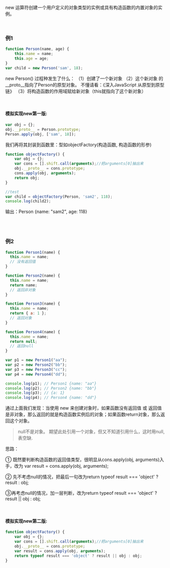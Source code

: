 new 运算符创建一个用户定义的对象类型的实例或具有构造函数的内置对象的实例。

<br>

### 例1
```javascript
function Person(name, age) {
    this.name = name;
    this.age = age;
}
var child = new Person('sam', 18);
```
new Person()  过程种发生了什么：
（1）创建了一个新对象 
（2）这个新对象 的__proto__指向了Person的原型对象。
不懂请看：《深入JavaScript 从原型到原型链》
（3）将构造函数的作用域赋给新对象（this就指向了这个新对象）

<br>

#### 模拟实现new第一版:

```javascript
var obj = {};	
obj.__proto__ = Person.prototype;
Person.apply(obj, ['sam', 18]);
```
我们再将其封装到函数里：型如objectFactory(构造函数, 构造函数的形参)
```javascript
function objectFactory() {
	var obj = {};
	var cons = [].shift.call(arguments);//把arguments[0]抽出来
	obj.__proto__ = cons.prototype;
	cons.apply(obj, arguments);
	return obj;
}

//test
var child = objectFactory(Person, 'sam2', 118);
console.log(child2);
```
输出：Person {name: "sam2", age: 118}


<br>
<br>

### 例2

```javascript
function Person1(name) {
  this.name = name;
  // 没有返回值
}

function Person2(name) {
  this.name = name;
  return name;
  // 返回非对象
}

function Person3(name) {
  this.name = name;
  return { a: 1 };
  // 返回对象
}

function Person4(name) {
  this.name = name;
  return null;
  // 返回null
}

var p1 = new Person1("aa");
var p2 = new Person2("bb");
var p3 = new Person3("cc");
var p4 = new Person4("dd");

console.log(p1); // Person1 {name: "aa"}
console.log(p2); // Person2 {name: "bb"}
console.log(p3); // {a: 1}
console.log(p4); // Person4 {name: "dd"}
```
通过上面我们发现：当使用 new 来创建对象时，如果函数没有返回值 或 返回值是非对象，那么返回的就是构造函数实例后的对象；如果函数return对象，那么返回这个对象。

> null不是对象。
> 期望此处引用一个对象，但又不知道引用什么，这时用null,表空缺.


思路：

① 既然要判断构造函数的返回值类型，很明显从cons.apply(obj, arguments)入手，改为 var result = cons.apply(obj, arguments);

② 先不考虑null的情况，把最后一句改为return typeof result === 'object' ? result : obj;

③再考虑null的情况，加一层判断，改为return typeof result === 'object' ? result || obj : obj;

<br>

#### 模拟实现new第二版:
```javascript
function objectFactory() {
	var obj = {};
	var cons = [].shift.call(arguments);//把arguments[0]抽出来
	obj.__proto__ = cons.prototype;
	var result = cons.apply(obj, arguments);
	return typeof result === 'object' ? result || obj : obj;
}
```
